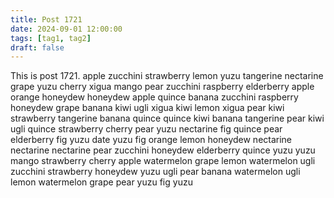 ```yaml
---
title: Post 1721
date: 2024-09-01 12:00:00
tags: [tag1, tag2]
draft: false
---
```

This is post 1721.
apple
zucchini
strawberry
lemon
yuzu
tangerine
nectarine
grape
yuzu
cherry
xigua
mango
pear
zucchini
raspberry
elderberry
apple
orange
honeydew
honeydew
apple
quince
banana
zucchini
raspberry
honeydew
grape
banana
kiwi
ugli
xigua
kiwi
lemon
xigua
pear
kiwi
strawberry
tangerine
banana
quince
quince
kiwi
banana
tangerine
pear
kiwi
ugli
quince
strawberry
cherry
pear
yuzu
nectarine
fig
quince
pear
elderberry
fig
yuzu
date
yuzu
fig
orange
lemon
honeydew
nectarine
nectarine
nectarine
pear
zucchini
honeydew
elderberry
quince
yuzu
yuzu
mango
strawberry
cherry
apple
watermelon
grape
lemon
watermelon
ugli
zucchini
strawberry
honeydew
yuzu
ugli
pear
banana
watermelon
ugli
lemon
watermelon
grape
pear
yuzu
fig
yuzu
